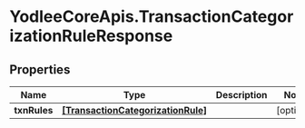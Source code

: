 # YodleeCoreApis.TransactionCategorizationRuleResponse

## Properties
Name | Type | Description | Notes
------------ | ------------- | ------------- | -------------
**txnRules** | [**[TransactionCategorizationRule]**](TransactionCategorizationRule.md) |  | [optional] 
